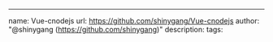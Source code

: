 ---
name: Vue-cnodejs
url: https://github.com/shinygang/Vue-cnodejs
author: "@shinygang (https://github.com/shinygang)"
description: 
tags: